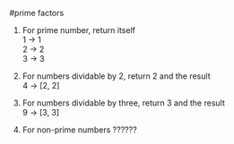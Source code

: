 #prime factors

1. For prime number, return itself  
1  ->  1  
2  -> 2  
3  -> 3

2. For numbers dividable by 2, return 2 and the result  
4  -> [2, 2]

3. For numbers dividable by three, return 3 and the result  
9 -> [3, 3]

4. For non-prime numbers ??????